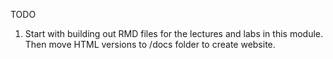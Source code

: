 TODO

1. Start with building out RMD files for the lectures and labs in this module. Then move HTML versions to /docs folder to create website. 
